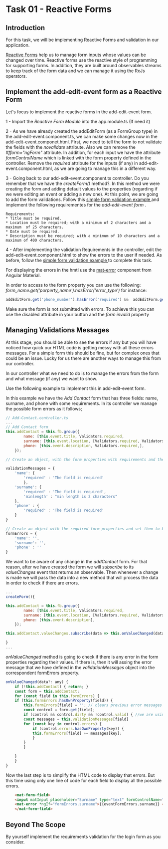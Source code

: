 # Task 01 - Reactive Forms

## Introduction

For this task, we will be implementing Reactive Forms and validation in our application. 

<a target="_blank" href="https://angular.io/guide/reactive-forms#reactive-forms">Reactive Forms</a> help us to manage form inputs whose values can be changed over time. Reactive forms use the reactive style of programming for supporting forms. In addition, they are built around observables streams to keep track of the form data and we can manage it using the RxJs operators. 



## Implement the add-edit-event form as a Reactive Form 

Let's focus to implement the reactive forms in the add-edit-event form. 

1 - Import the *Reactive Form Module* into the app.module.ts (If need it)

2 - As we have already created the addEditForm (as a FormGroup type) in the add-edit-event.component.ts, we can make some changes now in the add-edit-event.componet.html. First, we need to tell the form to not validate the fields with the *novalidate* attribute. Also we can remove the *#fform="ngForm"* attribute. In addition, for each input we have the attribute *formControlName* which is linked with the form property defined in the controller. Remove the *required* attribute for the inputs (if any) in add-edit-event.component.html, as we are going to manage this in a different way.

3 - Going back to our add-edit-event.component.ts controller. Do you remember that we have the *createForm()* method?. In this method we were creating the form and adding default values to the properties (regarding if we were editing an event or adding a new one). At this point, we are going to add the form validations. Follow this <a target="_blank" href="https://angular.io/guide/reactive-forms#simple-form-validation">simple form validation example </a> and implement the following requirementes for the *add-edit-event form* .

    Requirements: 
    * Title must be required.
    * Location must be required; with a minimum of 2 characters and a maximum  of 25 characters.
    * Date must be required.
    * Description must be required; with a minimum of 10 characters and a maximum of 400 characters.


4 - After implementing the validation Requirements in the controller, edit the add-edit-event.component.html to show the errors to the user if needed. As before, follow the <a target="_blank" href="https://angular.io/guide/reactive-forms#simple-form-validation">simple form validation example </a> to complete this task. 

For displaying the errors in the hmtl use the <a target="_blank" href="https://material.angular.io/components/form-field/overview#error-messages">mat-error</a> component from Angular Material.

In order to access to the form property you can use the following: 
*form_name.get('porperty_name').hasError('error_type')* for instance: 
```javascript 
addEditForm.get('phone_number').hasError('required') &&  addEditForm.get('phone_number').touched
```


Make sure the form is not submitted with errors. To achieve this you can use the disabled attribute in your button and the *form invalid* property



## Managing Validations Messages

At this stage, you should be able to see the errors if any but you will have noticed how quick our HTML code is getting messy with all these errors messages. For a simple form this should be fine, but for complex ones that could be an issue. Lucky for us there are another ways to manage this from our controller.

In our controller what we need to do is to manage the errors from the form and what message (if any) we want to show. 

Use the following example to implement this in add-edit-event form. 

In this example we have the *Add Contact* form that has three fields: name, surname, and phone with some requirements. In its controller we manage the possible form errors as it follows;

```javascript
// Add-Contact.controller.ts
...
// Add Contact form 
this.addContact = this.fb.group({
        name: [this.event.title, Validators.required,
        surname: [this.event.location, [Validators.required, Validators.minLength(2)]],
        phone: [this.event.description, Validators.required,],
    });

// Create an object, with the form properties with requirements and their error messages.

validationMessages = {
    'name': { 
        'required' : 'The field is required'
        },
    'surname': {
        'required' : 'The field is required',
        'minlength' : "min length is 2 characters"
    },
    'phone' : {
        'required' : 'The field is required'
    }
}

// Create an object with the required form properties and set them to be an empty string. We will assign the value to be equal to the error messages if any.
formErrors = {
    'name': '',
    'surname': '', 
    'phone' : ''
}

```

We want to be aware of any change in the *addContact* form. For that reason, after we have created the form we will *subscribe* to its *valueChanges* event that returns an observable. Then whenever a change is made we will pass the data into a new method that will process the data in order to check if there are errors. 

```javascript
...
createForm(){

this.addContact = this.fb.group({
        name: [this.event.title, Validators.required,
        surname: [this.event.location, [Validators.required, Validators.minLength(2)]],
        phone: [this.event.description],
    });

this.addContact.valueChanges.subscribe(data => this.onValueChanged(data));

}
...

```


*onValueChanged* method is going to check if there is any error in the form properties regarding their values. If there is, then it will assing the error message that we have defined in the *validationMessages* object into the correspondent formErrors property.

```javascript
onValueChanged(data?: any) {
    if (!this.addContact) { return; }
    const form = this.addContact;
    for (const field in this.formErrors) {
    if (this.formErrors.hasOwnProperty(field)) {
        this.formErrors[field] = ''; // clears previous error messages if any
        const control = form.get(field);
        if (control && control.dirty && !control.valid) { //we are using the dirty property here but you could use any other. 
        const messages = this.validationMessages[field]
        for (const key in control.errors) {
            if (control.errors.hasOwnProperty(key)) {
            this.formErrors[field] += messages[key];
            }
        }
        }

    }
    }
}

```

Now the last step is to simplify the HTML code to display that errors. But this time using only one line of code for each field to display all the possible errors. 

```html
    <mat-form-field>
    <input matInput placeholder="Surname" type="text" formControlName="surname" />
    <mat-error *ngIf="formErrors.surname">{{eventFormErrors.surname}} </mat-error>
    </mat-form-field>
```




## Beyond The Scope
By yourself implement the requirements validation for the login form as you consider. 

